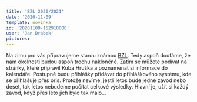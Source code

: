 ```yaml
---
title: 'BZL 2020/2021'
date: '2020-11-09'
template: novinka
id: '20201109-152918000'
user: 'Jan Drábek'
pictures:
---
```

Na zimu pro vás připravujeme starou známou [BZL](https://bzl.zabiny.club/). Tedy aspoň doufáme, že nám okolnosti budou aspoň trochu nakloněné. Zatím se můžete podívat na stránky, které připravil Kuba Hruška a poznamenat si informace do kalendáře. Postupně budu přihlášky přidávat do přihláškového systému, kde se přihlašuje přes oris. 
Protože nevíme, jestli letos bude jedne závod nebo deset, tak letos nebudeme počítat celkové výsledky. Hlavní je, užít si každý závod, když přes léto jich bylo tak málo... 
